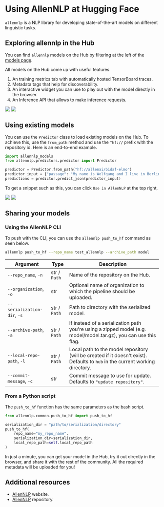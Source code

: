 # Using AllenNLP at Hugging Face

`allennlp` is a NLP library for developing state-of-the-art models on different linguistic tasks.

## Exploring allennlp in the Hub

You can find `allennlp` models on the Hub by filtering at the left of the [models page](https://huggingface.co/models?library=allennlp).

All models on the Hub come up with useful features
1. An training metrics tab with automatically hosted TensorBoard traces.
2. Metadata tags that help for discoverability.
3. An interactive widget you can use to play out with the model directly in the browser.
4. An Inference API that allows to make inference requests.

<div class="flex justify-center">
<img class="block dark:hidden" src="https://huggingface.co/datasets/huggingface/documentation-images/resolve/main/hub/libraries-allennlp_widget.png"/>
<img class="hidden dark:block" src="https://huggingface.co/datasets/huggingface/documentation-images/resolve/main/hub/libraries-allennlp_widget-dark.png"/>
</div>

## Using existing models

You can use the `Predictor` class to load existing models on the Hub. To achieve this, use the `from_path` method and use the `"hf://` prefix with the repository id. Here is an end-to-end example.

```py
import allennlp_models
from allennlp.predictors.predictor import Predictor

predictor = Predictor.from_path("hf://allenai/bidaf-elmo")
predictor_input = {"passage": "My name is Wolfgang and I live in Berlin", "question": "Where do I live?"}
predictions = predictor.predict_json(predictor_input)
```

To get a snippet such as this, you can click `Use in AllenNLP` at the top right,

<div class="flex justify-center">
<img class="block dark:hidden" src="https://huggingface.co/datasets/huggingface/documentation-images/resolve/main/hub/libraries-allennlp_snippet.png"/>
<img class="hidden dark:block" src="https://huggingface.co/datasets/huggingface/documentation-images/resolve/main/hub/libraries-allennlp_snippet-dark.png"/>
</div>

## Sharing your models

### Using the AllenNLP CLI

To push with the CLI, you can use the `allennlp push_to_hf` command as seen below.

```bash
allennlp push_to_hf --repo_name test_allennlp --archive_path model 
```

| Argument                    	| Type         	| Description                                                                                                                   	|
|-----------------------------	|--------------	|-------------------------------------------------------------------------------------------------------------------------------	|
| `--repo_name`, `-n`         	| str / `Path` 	| Name of the repository on the Hub.                                                                                            	|
| `--organization`, `-o`      	| str          	| Optional name of organization to which the pipeline should be uploaded.                                                       	|
| `--serialization-dir`, `-s` 	| str / `Path` 	| Path to directory with the serialized model.                                                                                  	|
| `--archive-path`, `-a`      	| str / `Path` 	| If instead of a serialization path you're using a zipped model (e.g. model/model.tar.gz), you can use this flag.              	|
| `--local-repo-path`, `-l`   	| str / `Path` 	| Local path to the model repository (will be created if it doesn't exist). Defaults to `hub` in the current working directory. 	|
| `--commit-message`, `-c`    	| str          	| Commit message to use for update. Defaults to `"update repository"`.                                                          	|

### From a Python script

The `push_to_hf` function has the same parameters as the bash script.

```py
from allennlp.common.push_to_hf import push_to_hf

serialization_dir = "path/to/serialization/directory"
push_to_hf(
    repo_name="my_repo_name",
    serialization_dir=serialization_dir,
    local_repo_path=self.local_repo_path
)
```

In just a minute, you can get your model in the Hub, try it out directly in the browser, and share it with the rest of the community. All the required metadata will be uploaded for you!


## Additional resources

* [AllenNLP](https://allenai.org/allennlp) website.
* [AllenNLP](https://github.com/allenai/allennlp) repository.